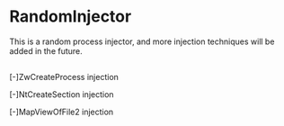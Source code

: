 # RandomInjector
This is a random process injector, and more injection techniques will be added in the future.
##
[-]ZwCreateProcess injection 

[-]NtCreateSection injection

[-]MapViewOfFile2 injection
